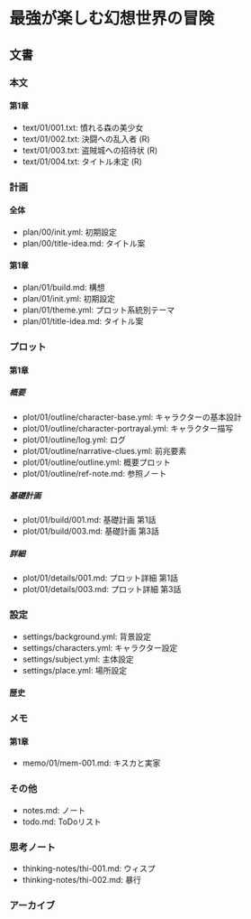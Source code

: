 # 最強が楽しむ幻想世界の冒険
## 文書
### 本文
#### 第1章
- text/01/001.txt: 憤れる森の美少女
- text/01/002.txt: 決闘への乱入者 (R)
- text/01/003.txt: 盗賊城への招待状 (R)
- text/01/004.txt: タイトル未定 (R)

### 計画
#### 全体
- plan/00/init.yml:      初期設定
- plan/00/title-idea.md: タイトル案

#### 第1章
- plan/01/build.md:           構想
- plan/01/init.yml:           初期設定
- plan/01/theme.yml:          プロット系統別テーマ
- plan/01/title-idea.md:      タイトル案

### プロット
#### 第1章
##### 概要
- plot/01/outline/character-base.yml:      キャラクターの基本設計
- plot/01/outline/character-portrayal.yml: キャラクター描写
- plot/01/outline/log.yml:                 ログ
- plot/01/outline/narrative-clues.yml:     前兆要素
- plot/01/outline/outline.yml:             概要プロット
- plot/01/outline/ref-note.md:             参照ノート

##### 基礎計画
- plot/01/build/001.md: 基礎計画 第1話
- plot/01/build/003.md: 基礎計画 第3話

##### 詳細
- plot/01/details/001.md: プロット詳細 第1話
- plot/01/details/003.md: プロット詳細 第3話

### 設定
- settings/background.yml: 背景設定
- settings/characters.yml: キャラクター設定
- settings/subject.yml:    主体設定
- settings/place.yml:      場所設定

#### 歴史

### メモ
#### 第1章
- memo/01/mem-001.md: キスカと実家

### その他
- notes.md: ノート
- todo.md:  ToDoリスト

### 思考ノート
- thinking-notes/thi-001.md: ウィスプ
- thinking-notes/thi-002.md: 暴行

### アーカイブ
